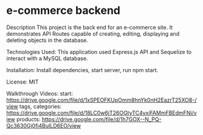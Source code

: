 # e-commerce backend


Description
This project is the back end for an e-commerce site. It demonstrates API Routes capable of creating, editing, displaying and deleting objects in the database.  

Technologies Used: This application used Express.js API and Sequelize to interact with a MySQL database.

Installation: Install dependencies, start server, run npm start. 

License: MIT


Walkthrough Videos:
start: https://drive.google.com/file/d/1xSPEOFKUpOmm8hnYk0nH2EazrT25XO8-/view
tags, categories: https://drive.google.com/file/d/18LC0w6jT26OGtyTC4yxjFAMmFBEdmFNi/view
products: https://drive.google.com/file/d/1h7GOX--N_PQ-Qc3630Gj0fi4BuILD6EO/view